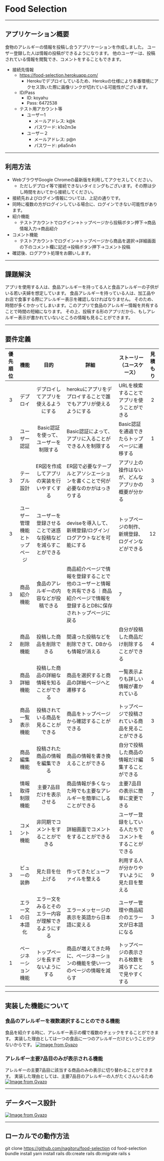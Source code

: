 # Food Selection

---

## アプリケーション概要

食物のアレルギーの情報を投稿し合うアプリケーションを作成しました。
ユーザー登録した人は情報の投稿ができるようになります。
他のユーザーは、投稿されている情報を閲覧でき、コメントをすることもできます。

- 接続先情報
  - https://food-selection.herokuapp.com/
    - Herokuでデプロイしているため、Herokuの仕様により本番環境にアクセス頂いた際に画像リンクが切れている可能性がございます。
  - ID/Pass
    - ID: koyahu
    - Pass: 6472538
  - テスト用アカウント等
    - ユーザー1
      - メールアドレス: k@k
      - パスワード: k1o2m3e
    - ユーザー２
      - メールアドレス: p@n
      - パスワード: p6a5n4n

---

## 利用方法

- WebブラウザGoogle Chromeの最新版を利用してアクセスしてください。
  - ただしデプロイ等で接続できないタイミングもございます。その際は少し時間をおいてから接続してください。
- 接続先およびログイン情報については、上記の通りです。
- 同時に複数の方がログインしている場合に、ログインできない可能性があります。
- 紹介機能
  - テストアカウントでログイン→トップページから投稿ボタン押下→商品情報入力→商品紹介
- コメント機能
  - テストアカウントでログイン→トップページから商品を選択→詳細画面の下のコメント欄に記述→投稿ボタン押下→コメント投稿
- 確認後、ログアウト処理をお願いします。

---

## 課題解決

アプリを使用する人は、食品アレルギーを持ってる人と食品アレルギーの子供がいる若い夫婦を想定しています。
食品アレルギーを持っている人は、加工品やお店で食事する際にアレルギー表示を確認しなければなりません。
そのため、時間が多くかかってしまいます。このアプリで食品のアレルギー情報を共有することで時間の短縮になります。
その上、投稿する形のアプリだから、もしアレルギー表示が書かれていないところの情報も見ることができます。

---

## 要件定義

| 優先順位 | 機能                      | 目的                                              | 詳細                                  | ストーリー（ユースケース）                               | 見積もり |
|:-------:|:-----------------------: |:------------------------------------------------:| ---------------------------------   | --------------------------------------------------- |:-------:|
|3        |デプロイ                   |デプロイしてアプリを使えるようにする                     |herokuにアプリをデプロイすることで誰でもアプリが使えるようにする                |URLを検索することでアプリを使うことができる                 |2        |
|3        |ユーザー認証                |Basic認証を使って、ユーザーを制限する                   |Basic認証によって、アプリに入ることができる人を制限する                        |Basic認証を通過できたらトップページに遷移する               |1        |
|3        |テーブル設計                |ER図を作成してアプリの実装を行いやすくする               |ER図で必要なテーブルとアソシエーションを書くことで何が必要なのかがはっきりする      |アプリ上の操作はないが、どんなアプリかの概要が分かる          |3        |
|3        |ユーザー管理機能とトップページ |ユーザーを登録させることで迷惑な投稿などを減らすことができる |deviseを導入して、新規登録/ログイン/ログアウトなどを可能にする                  |トップページの制作、新規登録、ログインなどができる           |12        |
|3        |商品紹介機能                |食品のアレルギーの内容などが投稿できる                   |商品紹介ページで情報を登録することで他のユーザーと情報を共有できる                ｜商品紹介ページで情報を登録するとDBに保存されトップページに戻る |7        |
|2        |商品削除機能                |投稿した商品を削除できる                               |間違った投稿などを削除できて、DBからも情報が消える                            |自分が投稿した商品だけ削除することができる                  |4        |
|3        |商品詳細機能                |投稿した商品の詳細な情報を知ることができる                |商品を選択すると商品の詳細ページへと遷移する                                   |一覧表示よりも詳しい情報が書かれている                     |4         |
|3        |商品一覧表示機能             |投稿されている商品を見ることができる                     |商品をトップページから確認することができる                                   |トップページで投稿されている商品を見ることができる           |3         |
|2        |商品編集機能                |投稿された商品の情報を編集できる                        |商品の情報を書き換えることができる                                   |自分で投稿した商品の情報だけ編集することができる             |5          |
|1        |情報取得制限機能             |主要7品目だけを表示させる                              |商品情報が多くなった時でも主要なアレルギーを簡単にしることができる               |主要7品目の表示に簡単に変更できる                         |7          |
|1        |コメント機能                |非同期でコメントをすることができる                       |詳細画面でコメントをすることができる                                   |ユーザー登録をしている人たちでコメントをすることができる      |6          |
|3        |ビューの装飾                |見た目を仕上げる                                      |作ってきたビューファイルを整える                                   |利用する人が分かりやすいように見た目を整える                |9          |
|1        |エラー文の日本語化           |エラー文をみるとそのエラー内容が理解できるようにする        |エラーメッセージの表示を英語から日本語に変える                                 |ユーザー管理や商品紹介のエラー文が日本語になる               |3          |
|1        |ページネーション機能         |トップページを長すぎないようにする                       |商品が増えてきた時に、ページネーションの機能を使い一つのページの情報を減らす        |トップページの表示される枚数を減らすことで見やすくする        |5           |

---

## 実装した機能について

### 食品のアレルギーを複数選択することのできる機能
食品を紹介する時に、アレルギー表示の欄で複数のチェックをすることができます。
実装した理由としては一つの食品に一つのアレルギーだけということが少ないからです。
[![Image from Gyazo](https://i.gyazo.com/2abf319bc34dc6fceccfe8c9a2afcc19.png)](https://gyazo.com/2abf319bc34dc6fceccfe8c9a2afcc19)

### アレルギー主要7品目のみが表示される機能
アレルギーの主要7品目に該当する商品のみの表示に切り替わることができます。
実装した理由としては、主要7品目のアレルギーの人がたくさんいるため
[![Image from Gyazo](https://i.gyazo.com/0af09a1411fc5064a14ea99f6644b517.png)](https://gyazo.com/0af09a1411fc5064a14ea99f6644b517)

---

## データベース設計
[![Image from Gyazo](https://i.gyazo.com/0d2ca7d2397338f183e186cc68a5e4a9.png)](https://gyazo.com/0d2ca7d2397338f183e186cc68a5e4a9)

---

## ローカルでの動作方法
git clone https://github.com/nagitoru/food-selection
cd food-selection
bundle install
yarn install
rails db:create
rails db:migrate
rails s
